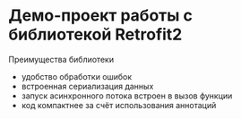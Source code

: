 # Демо-проект работы с библиотекой Retrofit2

Преимущества библиотеки
* удобство обработки ошибок
* встроенная сериализация данных
* запуск асинхронного потока встроен в вызов функции
* код компактнее за счёт использования аннотаций
